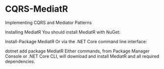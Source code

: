 # CQRS-MediatR
Implementing CQRS and Mediator Patterns

Installing MediatR
You should install MediatR with NuGet:

Install-Package MediatR
Or via the .NET Core command line interface:

dotnet add package MediatR
Either commands, from Package Manager Console or .NET Core CLI, will download and install MediatR and all required dependencies.
